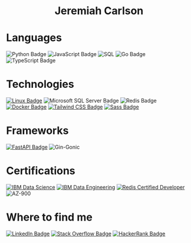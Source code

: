<div align="center">
  <H1>Jeremiah Carlson</H2>
</div>

<!--<b><h1 align="center" >Jeremiah Carlson</h1></b>-->

# Languages
![Python Badge](https://img.shields.io/badge/Python-3776AB?logo=python&logoColor=fff&style=for-the-badge)
![JavaScript Badge](https://img.shields.io/badge/JavaScript-F7DF1E?logo=javascript&logoColor=000&style=for-the-badge)
![SQL](https://img.shields.io/badge/SQL-CC2927?logo=microsoftsqlserver&logoColor=fff&style=for-the-badge)
![Go Badge](https://img.shields.io/badge/Go-00ADD8?logo=go&logoColor=fff&style=for-the-badge)
![TypeScript Badge](https://img.shields.io/badge/TypeScript-3178C6?logo=typescript&logoColor=fff&style=for-the-badge)


# Technologies
[![Linux Badge](https://img.shields.io/badge/Linux-FCC624?logo=linux&logoColor=000&style=for-the-badge)](https://ubuntu.com/)
![Microsoft SQL Server Badge](https://img.shields.io/badge/Microsoft%20SQL%20Server-CC2927?logo=microsoftsqlserver&logoColor=fff&style=for-the-badge)
![Redis Badge](https://img.shields.io/badge/Redis-DC382D?logo=redis&logoColor=fff&style=for-the-badge)
[![Docker Badge](https://img.shields.io/badge/Docker-2496ED?logo=docker&logoColor=fff&style=for-the-badge)](https://www.docker.com/why-docker)
[![Tailwind CSS Badge](https://img.shields.io/badge/Tailwind%20CSS-06B6D4?logo=tailwindcss&logoColor=fff&style=for-the-badge)](https://tailwindcss.com/)
[![Sass Badge](https://img.shields.io/badge/Sass-C69?logo=sass&logoColor=fff&style=for-the-badge)](https://sass-lang.com/)


# Frameworks
[![FastAPI Badge](https://img.shields.io/badge/FastAPI-009688?logo=fastapi&logoColor=fff&style=for-the-badge)](https://fastapi.tiangolo.com/)
![Gin-Gonic](https://img.shields.io/badge/Gin-00ADD8?logo=go&logoColor=fff&style=for-the-badge)

<!--
# Projects
Coming soon ...
-->


# Certifications
[![IBM Data Science](https://img.shields.io/badge/Data%20Science-052FAD?logo=ibm&logoColor=fff&style=for-the-badge)](https://coursera.org/share/13fecc9fd34bcd122cb4d7e82e5d42bc)
[![IBM Data Engineering](https://img.shields.io/badge/Data%20Engineering-052FAD?logo=ibm&logoColor=fff&style=for-the-badge)](https://coursera.org/share/ea399b7b785a97c592f951e008af4dd3)
[![Redis Certified Developer](https://img.shields.io/badge/Redis%20Certified%20Developer-DC382D?logo=redis&logoColor=fff&style=for-the-badge)](https://www.credential.net/65bb5d01-6c2d-4309-81f0-7bebd452104b)
![AZ-900](https://img.shields.io/badge/Azure%20Fundamentals-0078D4?logo=microsoftazure&logoColor=fff&style=for-the-badge)



# Where to find me
[![LinkedIn Badge](https://img.shields.io/badge/LinkedIn-0A66C2?logo=linkedin&logoColor=fff&style=for-the-badge)](https://www.linkedin.com/in/jeremiah-carlson-26b4611a1)
[![Stack Overflow Badge](https://img.shields.io/badge/Stack%20Overflow-F58025?logo=stackoverflow&logoColor=fff&style=for-the-badge)](https://stackoverflow.com/users/16317300/j-carlson?tab=profile)
[![HackerRank Badge](https://img.shields.io/badge/HackerRank-00EA64?logo=hackerrank&logoColor=000&style=for-the-badge)](https://www.hackerrank.com/j_a_carlson_93)

<!--

<div align="center">
<a align="center" href="https://stackoverflow.com/users/16317300/j-carlson" target="_blank"><img alt="StackOverflow" 
src="https://stackoverflow-badge.vercel.app/?userID=16317300" /></a> 
</div>
-->



<!---
jeremiah-carlson/jeremiah-carlson is a ✨ special ✨ repository because its `README.md` (this file) appears on your GitHub profile.
You can click the Preview link to take a look at your changes.
--->
